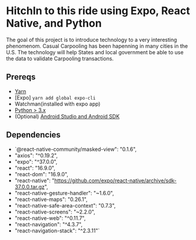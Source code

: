 # **HitchIn** to this ride using Expo, React Native, and Python

The goal of this project is to introduce technology to a very interesting phenomenom. Casual Carpooling has been hapenning in many cities in the U.S. The technology will help States and local government be able to use the data to validate Carpooling transactions.

## Prereqs
- [Yarn](https://classic.yarnpkg.com/en/docs/install/#mac-stable)
- [Expo] ```yarn add global expo-cli```
- Watchman(installed with expo app)
- [Python > 3.x](https://www.python.org/downloads/)
- (Optional) [Android Studio and Android SDK](https://developer.android.com/studio/install)

## Dependencies
- `@react-native-community/masked-view": "0.1.6",
- "axios": "^0.19.2",
- "expo": "^37.0.0",
- "react": "16.9.0",
- "react-dom": "16.9.0",
- "react-native": "https://github.com/expo/react-native/archive/sdk-37.0.0.tar.gz",
- "react-native-gesture-handler": "~1.6.0",
- "react-native-maps": "0.26.1",
- "react-native-safe-area-context": "0.7.3",
- "react-native-screens": "~2.2.0",
- "react-native-web": "^0.11.7",
- "react-navigation": "^4.3.7",
- "react-navigation-stack": "^2.3.11"`
